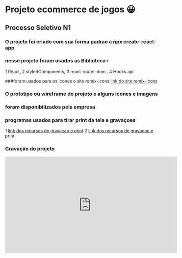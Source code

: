 # Projeto ecommerce de jogos :grinning:
## Processo Seletivo N1

### O projeto foi criado com sua forma padrao a npx create-react-app

### nesse projeto foram usados as Biblioteca+
 1 React,
 2 styledComponents, 
 3 react-router-dom ,
 4  Hooks api
 
###foram usados para os icones o site remix-icons
[link do site remix-icons](https://remixicon.com/)

### O prototipo ou wireframe do projeto e alguns icones e imagens 
### foram disponibilizados pela empresa

### programas usados para tirar print da tela e gravaçoes
1 [link dos recursos de gravacao e print](https://chrome.google.com/webstore/detail/screen-recorder/hniebljpgcogalllopnjokppmgbhaden)
2 [link dos recursos de gravacao e print](https://chrome.google.com/webstore/detail/gofullpage-full-page-scre/fdpohaocaechififmbbbbbknoalclacl)

### Gravação do projeto
<iframe width="560" height="315" src="https://www.youtube.com/embed/_SOJcJkBeuk?start=1" title="YouTube video player" frameborder="0" allow="accelerometer; autoplay; clipboard-write; encrypted-media; gyroscope; picture-in-picture" allowfullscreen></iframe>

